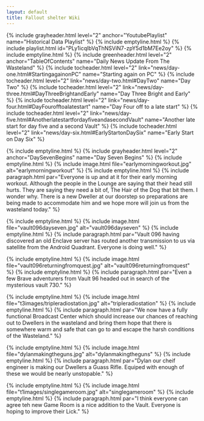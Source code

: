 ```yaml
---
layout: default
title: Fallout shelter Wiki
---
```

{% include grayheader.html level="2" anchor="YoutubePlaylist" name="Historical Data Playlist" %}
{% include emptyline.html %}
{% include playlist.html id="PLy1icqIbVqThNSViN7-zpY5d1bM7Ee2oy" %}
{% include emptyline.html %}
{% include greenheader.html level="2" anchor="TableOfContents" name="Daily News Update From The Wasteland" %}
{% include tocheader.html level="2" link="news/day-one.html#StartingagainonPC" name="Starting again on PC" %}
{% include tocheader.html level="2" link="news/day-two.html#DayTwo" name="Day Two" %}
{% include tocheader.html level="2" link="news/day-three.html#DayThreeBrightandEarly" name="Day Three Bright and Early" %}
{% include tocheader.html level="2" link="news/day-four.html#DayFourofftoalatestart" name="Day Four off to a late start" %}
{% include tocheader.html level="2" link="news/day-five.html#AnotherlatestartfordayfiveandasecondVault" name="Another late start for day five and a second Vault" %}
{% include tocheader.html level="2" link="news/day-six.html#EarlyStartonDaySix" name="Early Start on Day Six" %}

{% include emptyline.html %}
{% include grayheader.html level="2" anchor="DaySevenBegins" name="Day Seven Begins" %}
{% include emptyline.html %}
{% include image.html file="earlymorningworkout.jpg" alt="earlymorningworkout" %}
{% include emptyline.html %}
{% include paragraph.html par="Everyone is up and at it for their early morning workout. Although the people in the Lounge are saying that their head still hurts. They are saying they need a bit of, The Hair of the Dog that bit them. I wonder why. There is a new Dweller at our doorstep so preparations are being made to accommodate him and we hope more will join us from the wasteland today." %}

{% include emptyline.html %}
{% include image.html file="vault096dayseven.jpg" alt="vault096dayseven" %}
{% include emptyline.html %}
{% include paragraph.html par="Vault 096 having discovered an old Enclave server has routed another transmission to us via satellite from the Android Quadrant. Everyone is doing well." %}

{% include emptyline.html %}
{% include image.html file="vault096returningfromquest.jpg" alt="vault096returningfromquest" %}
{% include emptyline.html %}
{% include paragraph.html par="Even a few Brave adventurers from Vault 96 headed out in search of the mysterious vault 730." %}

{% include emptyline.html %}
{% include image.html file="t3images/tripleradiostation.jpg" alt="tripleradiostation" %}
{% include emptyline.html %}
{% include paragraph.html par="We now have a fully functional Broadcast Center which should increase our chances of reaching out to Dwellers in the wasteland and bring them hope that there is somewhere warm and safe that can go to and escape the harsh conditions of the Wasteland." %}

{% include emptyline.html %}
{% include image.html file="dylanmakingtheguns.jpg" alt="dylanmakingtheguns" %}
{% include emptyline.html %}
{% include paragraph.html par="Dylan our cheif engineer is making our Dwellers a Guass Rifle. Equiped with enough of these we would be nearly unstopable." %}

{% include emptyline.html %}
{% include image.html file="t1images/singlegameroom.jpg" alt="singlegameroom" %}
{% include emptyline.html %}
{% include paragraph.html par="I think everyone can agree teh new Game Room is a nice addition to the Vault. Everyone is hoping to improve their Lick." %}

